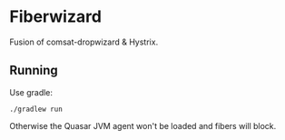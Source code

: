 # Fiberwizard

Fusion of comsat-dropwizard & Hystrix.

## Running

Use gradle:

```
./gradlew run
```

Otherwise the Quasar JVM agent won't be loaded and fibers will block.

